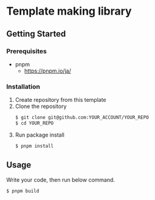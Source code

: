 Template making library
=======================

## Getting Started
### Prerequisites
- pnpm
  - https://pnpm.io/ja/

### Installation
1. Create repository from this template
2. Clone the repository
    ```sh
    $ git clone git@github.com:YOUR_ACCOUNT/YOUR_REPO
    $ cd YOUR_REPO
    ```
3. Run package install
    ```sh
    $ pnpm install
    ```

## Usage
Write your code, then run below command.

```sh
$ pnpm build
```
 